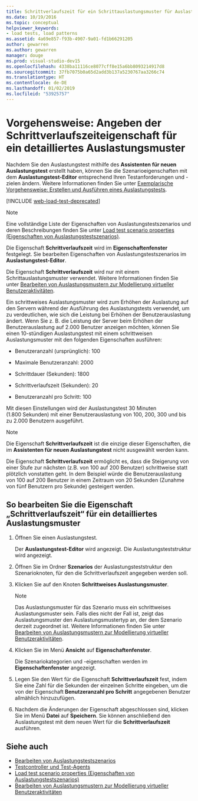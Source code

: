 ```yaml
---
title: Schrittverlaufszeit für ein Schrittauslastungsmuster für Auslastungstests
ms.date: 10/19/2016
ms.topic: conceptual
helpviewer_keywords:
- load tests, load patterns
ms.assetid: 4a69e857-f93b-4907-9a01-fd1b66291205
author: gewarren
ms.author: gewarren
manager: douge
ms.prod: visual-studio-dev15
ms.openlocfilehash: 4338ba11116ce8077cff8e15a6bb8093214917d8
ms.sourcegitcommit: 37fb7075b0a65d2add3b137a5230767aa3266c74
ms.translationtype: HT
ms.contentlocale: de-DE
ms.lasthandoff: 01/02/2019
ms.locfileid: "53925757"
---
```

# <a name="how-to-specify-the-step-ramp-time-property-for-a-step-load-pattern"></a>Vorgehensweise: Angeben der Schrittverlaufszeiteigenschaft für ein detailliertes Auslastungsmuster

Nachdem Sie den Auslastungstest mithilfe des **Assistenten für neuen Auslastungstest** erstellt haben, können Sie die Szenarioeigenschaften mit dem **Auslastungstest-Editor** entsprechend Ihren Testanforderungen und -zielen ändern. Weitere Informationen finden Sie unter [Exemplarische Vorgehensweise: Erstellen und Ausführen eines Auslastungstests](../test/walkthrough-create-and-run-a-load-test.md).

[!INCLUDE [web-load-test-deprecated](includes/web-load-test-deprecated.md)]

> [!NOTE]
> Eine vollständige Liste der Eigenschaften von Auslastungstestszenarios und deren Beschreibungen finden Sie unter [Load test scenario properties (Eigenschaften von Auslastungstestszenarios)](../test/load-test-scenario-properties.md).

Die Eigenschaft **Schrittverlaufszeit** wird im **Eigenschaftenfenster** festgelegt. Sie bearbeiten Eigenschaften von Auslastungstestszenarios im **Auslastungstest-Editor**.

Die Eigenschaft **Schrittverlaufszeit** wird nur mit einem Schrittauslastungsmuster verwendet. Weitere Informationen finden Sie unter [Bearbeiten von Auslastungsmustern zur Modellierung virtueller Benutzeraktivitäten](../test/edit-load-patterns-to-model-virtual-user-activities.md).

Ein schrittweises Auslastungsmuster wird zum Erhöhen der Auslastung auf den Servern während der Ausführung des Auslastungstests verwendet, um zu verdeutlichen, wie sich die Leistung bei Erhöhen der Benutzerauslastung ändert. Wenn Sie z. B. die Leistung der Server beim Erhöhen der Benutzerauslastung auf 2.000 Benutzer anzeigen möchten, können Sie einen 10-stündigen Auslastungstest mit einem schrittweisen Auslastungsmuster mit den folgenden Eigenschaften ausführen:

-   Benutzeranzahl (ursprünglich): 100

-   Maximale Benutzeranzahl: 2000

-   Schrittdauer (Sekunden): 1800

-   Schrittverlaufszeit (Sekunden): 20

-   Benutzeranzahl pro Schritt: 100

Mit diesen Einstellungen wird der Auslastungstest 30 Minuten (1.800 Sekunden) mit einer Benutzerauslastung von 100, 200, 300 und bis zu 2.000 Benutzern ausgeführt.

> [!NOTE]
> Die Eigenschaft **Schrittverlaufszeit** ist die einzige dieser Eigenschaften, die im **Assistenten für neuen Auslastungstest** nicht ausgewählt werden kann.

Die Eigenschaft **Schrittverlaufszeit** ermöglicht es, dass die Steigerung von einer Stufe zur nächsten (z.B. von 100 auf 200 Benutzer) schrittweise statt plötzlich vonstatten geht. In dem Beispiel würde die Benutzerauslastung von 100 auf 200 Benutzer in einem Zeitraum von 20 Sekunden (Zunahme von fünf Benutzern pro Sekunde) gesteigert werden.

## <a name="to-edit-the-step-ramp-time-property-for-a-step-load-pattern"></a>So bearbeiten Sie die Eigenschaft „Schrittverlaufszeit“ für ein detailliertes Auslastungsmuster

1.  Öffnen Sie einen Auslastungstest.

     Der **Auslastungstest-Editor** wird angezeigt. Die Auslastungsteststruktur wird angezeigt.

2.  Öffnen Sie im Ordner **Szenarios** der Auslastungsteststruktur den Szenarioknoten, für den die Schrittverlaufszeit angegeben werden soll.

3.  Klicken Sie auf den Knoten **Schrittweises Auslastungsmuster**.

    > [!NOTE]
    > Das Auslastungsmuster für das Szenario muss ein schrittweises Auslastungsmuster sein. Falls dies nicht der Fall ist, zeigt das Auslastungsmuster den Auslastungsmustertyp an, der dem Szenario derzeit zugeordnet ist. Weitere Informationen finden Sie unter [Bearbeiten von Auslastungsmustern zur Modellierung virtueller Benutzeraktivitäten](../test/edit-load-patterns-to-model-virtual-user-activities.md).

4.  Klicken Sie im Menü **Ansicht** auf **Eigenschaftenfenster**.

     Die Szenariokategorien und -eigenschaften werden im **Eigenschaftenfenster** angezeigt.

5.  Legen Sie den Wert für die Eigenschaft **Schrittverlaufszeit** fest, indem Sie eine Zahl für die Sekunden der einzelnen Schritte eingeben, um die von der Eigenschaft **Benutzeranzahl pro Schritt** angegebenen Benutzer allmählich hinzuzufügen.

6.  Nachdem die Änderungen der Eigenschaft abgeschlossen sind, klicken Sie im Menü **Datei** auf **Speichern**. Sie können anschließend den Auslastungstest mit dem neuen Wert für die **Schrittverlaufszeit** ausführen.

## <a name="see-also"></a>Siehe auch

- [Bearbeiten von Auslastungstestszenarios](../test/edit-load-test-scenarios.md)
- [Testcontroller und Test-Agents](configure-test-agents-and-controllers-for-load-tests.md)
- [Load test scenario properties (Eigenschaften von Auslastungstestszenarios)](../test/load-test-scenario-properties.md)
- [Bearbeiten von Auslastungsmustern zur Modellierung virtueller Benutzeraktivitäten](../test/edit-load-patterns-to-model-virtual-user-activities.md)
